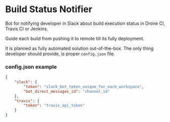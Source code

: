 # Build Status Notifier

Bot for notifying developer in Slack about build execution status in Drone CI, Travis CI or Jenkins.

Guide each build from pushing it to remote till its fully deployment.

It is planned as fully automated solution out-of-the-box. The only thing developer should provide, is proper `config.json` file.

### config.json example

```JSON
{
    "slack": {
        "token": "slack_bot_token_unique_for_each_workspace",
        "bot_direct_messages_id": "channel_id"
    },
    "travis": {
        "token": "travis_api_token"
    }
}
```